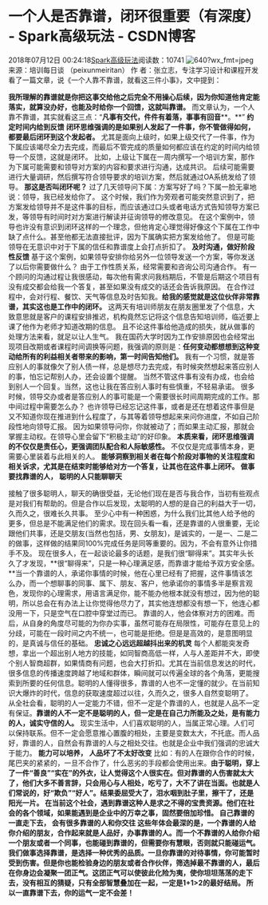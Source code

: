 # 一个人是否靠谱，闭环很重要（有深度） - Spark高级玩法 - CSDN博客
2018年07月12日 00:24:18[Spark高级玩法](https://me.csdn.net/rlnLo2pNEfx9c)阅读数：10741
![640?wx_fmt=jpeg](https://ss.csdn.net/p?https://mmbiz.qpic.cn/mmbiz_jpg/VCXmAQvNUtKmXMQgQlqib2GuAOhm8EbYeLeURgfmEjq4VicHjHvM4UK27uqHicokGIuD0oYoSHTysfJhFzMwJxnAQ/640?wx_fmt=jpeg)
来源：培训每日谈 （peixunmeiritan）
作 者：张立志，专注学习设计和课程开发
看了一篇文章，说《一个人靠不靠谱，就看这三件小事》，文中提到：
> 
**我所理解的靠谱就是你把这事交给他之后完全不用操心后续，因为你知道他肯定能落实，就算没办好，也能及时给你一个回馈，这就叫靠谱。**
而文章认为，一个人靠不靠谱，其实就看这三点：“**凡事有交代，件件有着落，事事有回音****。**”
**约定时间内给到反馈**
**闭环思维强调的是如果别人发起了一件事，你不管做得如何，都要最后闭环到这个发起者。**
尤其是面向上级时，如果上级交代了一件事，作为下属应该竭尽全力去完成，而最后不管完成的质量如何都应该在约定的时间内给领导一个反馈，这就是闭环。
比如，上级让下属在一周内撰写一个培训方案，那作为下属可能需要和领导对方案的内容和要求进行沟通，达成共识。
后续可能需要进行大量调研，然后撰写符合领导要求的培训方案，然后就通过OA系统发给了领导。
**那这是否叫闭环呢？**
过了几天领导问下属：方案写好了吗？下属一脸无辜地说：领导，我已经发给你了。
这个时候，我们作为旁观者可能突然意识到了，把方案发给领导并不是这件事的目标，而应该通过口头或者电话方式告知领导方案已发，等领导有时间时对方案进行解读并征询领导的修改意见。
在这个案例中，领导也许没有意识到闭环这样的一个理念，但他肯定心理觉得好像这个下属在工作中缺了点什么。甚至他都无法直接批评，因为下属确实把方案发给他了。
但是可能领导在无意识中对于下属的信任和靠谱度上会打点折扣了。
**及时沟通，做好阶段性反馈**
基于这个案例，如果领导安排你给另外一位领导发送一个方案，等你发送了以后你需要做什么？
由于工作性质关系，经常需要和咨询公司沟通合作。
有一个顾问的沟通过程让我很感动，每次他有需求问我档期后，不管是后期这个项目有没有成交都会给我一个答复，甚至如果没有成交的话还会告诉我原因。
在合作过程中，会对行程、餐饮、天气等信息及时告知我。**给我的感觉就是这位伙伴非常靠谱，其实这也是工作中的闭环。**
这两天有培训师朋友在朋友圈里发了个信息，大致意思就是客户的课程安排推迟，机构竟然忘记将这个信息告知培训师，临近要上课了他作为老师才知道改期的信息。
且不论这件事给他造成的损失，就从做事的处理方法来看，就足以让人生气。
我在国药大学时因为工作安排原因也会经常出现项目改期或者课程时间调换等问题，我强调的原则是：**任何变动都想想到这种变动给所有的利益相关者带来的影响，第一时间告知他们。**
我有一个习惯，就是答应别人的事就像欠了别人债一样，总是想尽力去完成，有时候突然想起来答应别人的事，怕忘记帮别人办，还会设置个提醒。
当然不管这件事有没有办成，也会给到别人一个回复。当然，这也让我在答应别人事时有些慎重，不轻易承诺。
很多时候，领导交办或者是答应别人的事可能是一个需要很长时间周期完成的工作。那中间过程中需要怎么办？
也许领导已经忘记这件事，或者是还在想着这件事但是又不知道你现在推进到什么程度了，与其等着领导想起来来问你进度，不如自己阶段性地向领导汇报。
因为如果领导问你，你就被动了；而如果主动汇报，那就会掌握主动权。在领导心里会留下“积极主动”的好印象。
**本质来看，闭环思维强调的不仅仅是责任心，更强调团队配合和人际敏感性。**
不仅仅是完成事情本身，更需要心里装着与此相关的人。
**能够洞察到相关者在每个阶段对事物的关注程度和相关诉求，尤其是在结束时能够给对方一个答复，让其也在这件事上闭环。**
**做事要找靠谱的人，**
**聪明的人只能聊聊天**

接触了很多聪明人，聊天的确很受益，无论他们现在是否与我合作，当初有些观点是对我们有帮助的。但是合作以后发现，太聪明的人想的是自己的利益大于一切，久而久之，很难长久共事。
至少心中有一种困惑，为什么我们比其他人给予他的更多，但总是不能满足他们的需求。现在回头看一看，还是靠谱的人很重要，无论跟他们共事，还是交朋友(当然也包括，男、女朋友)，是诚实的，一是一、二是二的做事，这样做的结果同100%完成任务是同等重要的。因为，不会有意外让你措手不及。
现在很多人，在一起谈论最多的话题，是我们很“聊得来”。其实年头长久了才发现，**很“聊得来”，只是一种心理满足感，而靠谱才能给予双方安全感。**当一个靠谱的人，承诺你事情的时候，他在心里已经有了把握，这件事情该怎么办，而一个想聊事的同事、属下、朋友、客户，他承诺你的事情多半是察言观色，发现你的心理需求，用语言满足你，能不能办他根本就没有想过，因为他的聪明，所以总会在有办法上让你觉得他尽力了，其实他连想都没有想一下，他连心都没用一下，只是空气在口腔中穿堂过而已。
靠谱的人，他会体察对方的困难。而后，从自身的角度尽可能的为你办实事，虽然可能存在局限性，可能存在意见上的分歧，可能在一段时间之内不统一，也可能是拒绝。但是是高效的，是意图明显的，是真诚与信任的基础。
**忠诚之心远远超越抖出来的机灵**
每个人都能突发奇想，拿出一个超出别人地方的技能，如同智商高低一样，人与人差距并不大，即使个别人智商超群，如果情商有问题，也会大打折扣。尤其在当前信息发达的时代，很多信息的传播速度跨越了地域和群体，瞬间就可以传遍全球的各个角落，更能搜索到所要的任何信息。聪明的人懂得很多，靠谱的人也不一定懂的就少。在当前知识大爆炸的时代，信息的获取速度超过以往，久而久之，很多人自然变聪明了。
从全社会看，聪明的人一定能力不错，但不一定是个靠谱的人，也就是人品不一定有保证。**靠谱的人不一定不是聪明的人，但一定是在自己力所能及之处，是有能力的人，诚实守信的人。**
现实生活中，人们喜欢聪明的人，当属正常心理。人们可以保持联系。但不一定会愿意推心置腹的相处，主要是变数太大，不托底。而人品好，靠谱的人，自然会有靠谱的人与之相处交往。也就是企业中我们强调的忠诚大于能力。
**能力可以培养，**
**人品坏了不太好改变**
比如：有的人在跟你合作的时候，尾巴夹的紧紧的，一旦不合作了，什么恶劣的手段都会使用出来。**由于聪明，穿上了一件“善良”“实在”的外衣，让人觉得这个人很实在。但对靠谱的人伤害就太大了，他们大多不善言辞，只会用心与人相处，吃亏了，大不了讲在当面。**也就是人们常说的，好“欺负”“好人”。结果委屈受大了，泪水咽到肚子里，擦干了，还是阳光一片。
在当前这个社会，遇到靠谱这种人是求之不得的宝贵资源。他们在社会的各个领域，如果能遇到是企业中的万幸之事，固然要倍加珍惜。
**自己靠谱的一直走下去，**
**会有很多靠谱的人和你交往**
这些年体会最深的是，一个靠谱的人给你介绍的朋友，合作起来就是人品好，办事靠谱的人。而一个不靠谱的人给你介绍一个朋友或者一个同事，也能碰到靠谱的，但需要你有慧眼，否则就只能碰运气。
我们做事选择靠谱，是选择一种优秀的品质。一旦你靠谱的对待事情，你可能暂时受到伤害。但是你也能检验身边的朋友或者合作伙伴，筛选掉最不靠谱的人，最后在你身边会凝聚一团正气。这团正气可以使彼此化险为夷，使你坦坦荡荡的走下去，没有相互的猜疑，只有全部智慧叠加在一起，一定是1+1>2的最好结局。
所以**一直靠谱下去，你的运气一定不会差！**

